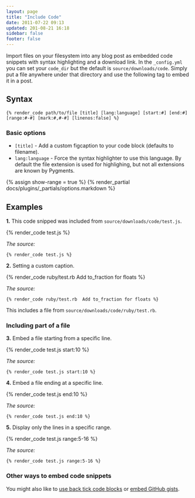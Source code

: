```yaml
---
layout: page
title: "Include Code"
date: 2011-07-22 09:13
updated: 201-08-21 16:18
sidebar: false
footer: false
---
```


Import files on your filesystem into any blog post as embedded code snippets with syntax highlighting and a download link.
In the `_config.yml` you can set your `code_dir` but the default is `source/downloads/code`. Simply put a file anywhere under that directory and
use the following tag to embed it in a post.

## Syntax

```
{% render_code path/to/file [title] [lang:language] [start:#] [end:#] [range:#-#] [mark:#,#-#] [linenos:false] %}
```

### Basic options

- `[title]` - Add a custom figcaption to your code block (defaults to filename).
- `lang:language` - Force the syntax highlighter to use this language. By default the file extension is used for highlighing, but not all extensions are known by Pygments.

{% assign show-range = true %}
{% render_partial docs/plugins/_partials/options.markdown %}

## Examples

**1.** This code snipped was included from `source/downloads/code/test.js`.

{% render_code test.js %}

*The source:*

```
{% render_code test.js %}
```

**2.** Setting a custom caption.

{% render_code ruby/test.rb Add to_fraction for floats %}

*The source:*

```
{% render_code ruby/test.rb  Add to_fraction for floats %}
```

This includes a file from `source/downloads/code/ruby/test.rb`.


### Including part of a file

**3.** Embed a file starting from a specific line.

{% render_code test.js start:10 %}

*The source:* 

```
{% render_code test.js start:10 %}
```

**4.** Embed a file ending at a specific line.

{% render_code test.js end:10 %}

*The source:*

```
{% render_code test.js end:10 %}
```

**5.** Display only the lines in a specific range.

{% render_code test.js range:5-16 %}

*The source:*

```
{% render_code test.js range:5-16 %}
```

### Other ways to embed code snippets

You might also like to [use back tick code blocks](/docs/plugins/backtick-codeblock) or [embed GitHub gists](/docs/plugins/gist-tag).
